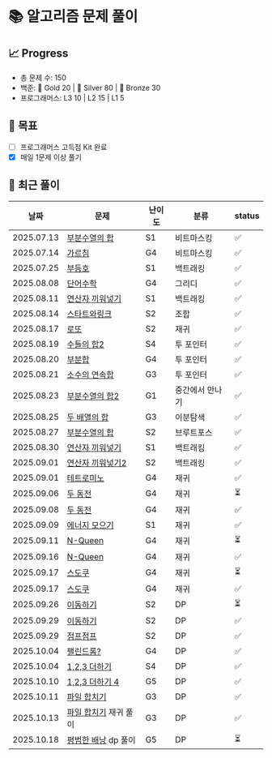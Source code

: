 # 📚 알고리즘 문제 풀이

## 📈 Progress
- 총 문제 수: 150
- 백준: 🥇 Gold 20 | 🥈 Silver 80 | 🥉 Bronze 30
- 프로그래머스: L3 10 | L2 15 | L1 5

## 🎯 목표
- [ ] 프로그래머스 고득점 Kit 완료
- [x] 매일 1문제 이상 풀기

## 📝 최근 풀이
| 날짜         | 문제                                                    | 난이도 | 분류       | status |
|------------|-------------------------------------------------------|-----|----------|-------|
| 2025.07.13 | [부분수열의 합](https://www.acmicpc.net/problem/14225)      | S1  | 비트마스킹    | ✅     |
| 2025.07.14 | [가르침](https://www.acmicpc.net/problem/1062)           | G4  | 비트마스킹    | ✅     |
| 2025.07.25 | [부등호](https://www.acmicpc.net/problem/2529)           | S1  | 백트래킹     | ✅     |
| 2025.08.08 | [단어수학](https://www.acmicpc.net/problem/1339)          | G4  | 그리디      | ✅     |
| 2025.08.11 | [연산자 끼워넣기](https://www.acmicpc.net/problem/14888)     | S1  | 백트래킹     | ✅     |
| 2025.08.14 | [스타트와링크](https://www.acmicpc.net/problem/14889)       | S2  | 조합       | ✅     |
| 2025.08.17 | [로또](https://www.acmicpc.net/problem/6603)            | S2  | 재귀       | ✅     |
| 2025.08.19 | [수들의 합2](https://www.acmicpc.net/problem/2003)        | S4  | 투 포인터    | ✅     |
| 2025.08.20 | [부분합](https://www.acmicpc.net/problem/1806)           | G4  | 투 포인터    | ✅     |
| 2025.08.21 | [소수의 연속합](https://www.acmicpc.net/problem/1644)       | G3  | 투 포인터    | ✅     |
| 2025.08.23 | [부분수열의 합2](https://www.acmicpc.net/problem/1208)      | G1  | 중간에서 만나기 | ✅     |
| 2025.08.25 | [두 배열의 합](https://www.acmicpc.net/problem/2143)       | G3  | 이분탐색     | ✅     |
| 2025.08.27 | [부분수열의 합](https://www.acmicpc.net/problem/1182)       | S2  | 브루트포스    | ✅     |
| 2025.08.30 | [연산자 끼워넣기](https://www.acmicpc.net/problem/14888)     | S1  | 백트래킹     | ✅     |
| 2025.09.01 | [연산자 끼워넣기2](https://www.acmicpc.net/problem/15658)    | S2  | 백트래킹     | ✅     |
| 2025.09.01 | [테트로미노](https://www.acmicpc.net/problem/14500)        | G4  | 재귀       | ✅     |
| 2025.09.06 | [두 동전](https://www.acmicpc.net/problem/16197)         | G4  | 재귀       | ⏳     |
| 2025.09.08 | [두 동전](https://www.acmicpc.net/problem/16197)         | G4  | 재귀       | ✅     |
| 2025.09.09 | [에너지 모으기](https://www.acmicpc.net/problem/16198)      | S1  | 재귀       | ✅     |
| 2025.09.11 | [N-Queen](https://www.acmicpc.net/problem/9663)       | G4  | 재귀       |   ⏳   |
| 2025.09.16 | [N-Queen](https://www.acmicpc.net/problem/9663)       | G4  | 재귀       |   ✅   |
| 2025.09.17 | [스도쿠](https://www.acmicpc.net/problem/2580)           | G4  | 재귀       |   ⏳   |
| 2025.09.17 | [스도쿠](https://www.acmicpc.net/problem/2580)           | G4  | 재귀       |   ✅   |
| 2025.09.26 | [이동하기](https://www.acmicpc.net/problem/11048)         | S2  | DP        |   ⏳   |
| 2025.09.29 | [이동하기](https://www.acmicpc.net/problem/11048)         | S2  | DP        |   ✅   |
| 2025.09.29 | [점프점프](https://www.acmicpc.net/problem/11060)         | S2  | DP        |   ✅   |
| 2025.10.04 | [팰린드롬?](https://www.acmicpc.net/problem/10942)        | G4  | DP        |   ✅   |
| 2025.10.04 | [1,2,3 더하기](https://www.acmicpc.net/problem/9095)     | S4  | DP        |   ✅   |
| 2025.10.10 | [1,2,3 더하기 4](https://www.acmicpc.net/problem/15989)  | G5  | DP        |   ✅   |
| 2025.10.11 | [파일 합치기](https://www.acmicpc.net/problem/11066)       | G3  | DP        |   ✅   |
| 2025.10.13 | [파일 합치기](https://www.acmicpc.net/problem/11066) 재귀 풀이 | G3  | DP        |   ✅   |
| 2025.10.18 | [평범한 배낭](https://www.acmicpc.net/problem/12865) dp 풀이 | G5  | DP        |   ⏳    |
